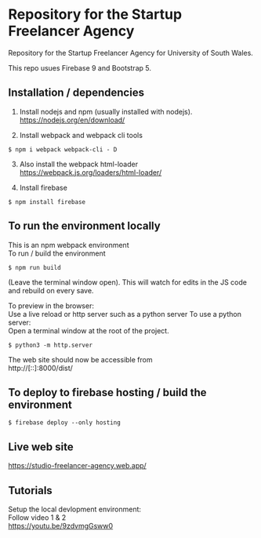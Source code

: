 # Repository for the Startup Freelancer Agency

Repository for the Startup Freelancer Agency for University of South Wales. 

This repo usues Firebase 9 and Bootstrap 5.  

## Installation / dependencies
1. Install nodejs and npm (usually installed with nodejs).
https://nodejs.org/en/download/  

2. Install webpack and webpack cli tools
```console  
$ npm i webpack webpack-cli - D  

```  
3. Also install the webpack html-loader  
https://webpack.js.org/loaders/html-loader/  

4. Install firebase
```console  
$ npm install firebase  

```  

## To run the environment locally
This is an npm webpack environment  
To run / build the environment
```console
$ npm run build

``` 
(Leave the terminal window open). 
This will watch for edits in the JS code and rebuild on every save. 

To preview in the browser:  
Use a live reload or http server such as a python server
To use a python server:  
Open a terminal window at the root of the project.  

```console
$ python3 -m http.server

``` 

The web site should now be accessible from   
http://[::]:8000/dist/   


## To deploy to firebase hosting / build the environment  
```console  
$ firebase deploy --only hosting  

```  

## Live web site  
https://studio-freelancer-agency.web.app/  

## Tutorials
Setup the local devlopment environment:  
Follow video 1 & 2  
https://youtu.be/9zdvmgGsww0  

